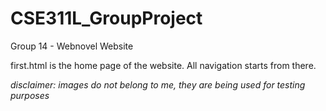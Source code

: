 # CSE311L_GroupProject
Group 14 - Webnovel Website

first.html is the home page of the website. All navigation starts from there.

*disclaimer: images do not belong to me, they are being used for testing purposes*
